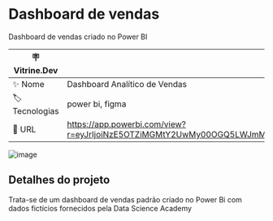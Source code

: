 # Dashboard de vendas

Dashboard de vendas criado no Power BI

| :placard: Vitrine.Dev |     |
| -------------  | --- |
| :sparkles: Nome        | Dashboard Analítico de Vendas
| :label: Tecnologias | power bi, figma
| :rocket: URL         | https://app.powerbi.com/view?r=eyJrIjoiNzE5OTZiMGMtY2UwMy00OGQ5LWJmMmYtMGU5MTk2ZWEyYTJhIiwidCI6ImZkODgyOTBjLTRkODMtNDIwNy04NjUyLWFhZGQyNmVhYjJjYiJ9


<!-- Inserir imagem com a #vitrinedev ao final do link -->
![image](https://github.com/PedroMoeziaJr/Dashboard_PowerBI_DataScienceAcademy/assets/112977342/02cf3659-3568-4182-9e43-87801977d411#vitrinedev)




## Detalhes do projeto

Trata-se de um dashboard de vendas padrão criado no Power Bi com dados fictícios fornecidos pela Data Science Academy
